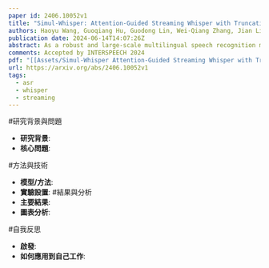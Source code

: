 ```yaml
---
paper id: 2406.10052v1
title: "Simul-Whisper: Attention-Guided Streaming Whisper with Truncation Detection"
authors: Haoyu Wang, Guoqiang Hu, Guodong Lin, Wei-Qiang Zhang, Jian Li
publication date: 2024-06-14T14:07:26Z
abstract: As a robust and large-scale multilingual speech recognition model, Whisper has demonstrated impressive results in many low-resource and out-of-distribution scenarios. However, its encoder-decoder structure hinders its application to streaming speech recognition. In this paper, we introduce Simul-Whisper, which uses the time alignment embedded in Whisper's cross-attention to guide auto-regressive decoding and achieve chunk-based streaming ASR without any fine-tuning of the pre-trained model. Furthermore, we observe the negative effect of the truncated words at the chunk boundaries on the decoding results and propose an integrate-and-fire-based truncation detection model to address this issue. Experiments on multiple languages and Whisper architectures show that Simul-Whisper achieves an average absolute word error rate degradation of only 1.46% at a chunk size of 1 second, which significantly outperforms the current state-of-the-art baseline.
comments: Accepted by INTERSPEECH 2024
pdf: "[[Assets/Simul-Whisper Attention-Guided Streaming Whisper with Truncation Detection (2406.10052v1).pdf]]"
url: https://arxiv.org/abs/2406.10052v1
tags:
  - asr
  - whisper
  - streaming
---
```

#研究背景與問題
- **研究背景**:
- **核心問題**: 

#方法與技術 
- **模型/方法**: 
- **實驗設置**: 
#結果與分析 
- **主要結果**: 
- **圖表分析**: 

#自我反思 
- **啟發**: 
- **如何應用到自己工作**: